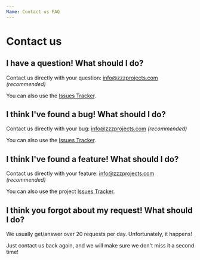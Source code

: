 ```yaml
---
Name: Contact us FAQ
---
```


# Contact us

## I have a question! What should I do?
Contact us directly with your question: info@zzzprojects.com _(recommended)_ 

You can also use the [Issues Tracker](https://github.com/zzzprojects/Eval-Expression.NET/issues).

## I think I've found a bug! What should I do?
Contact us directly with your bug: info@zzzprojects.com _(recommended)_ 

You can also use the [Issues Tracker](https://github.com/zzzprojects/Eval-Expression.NET/issues).

## I think I've found a feature! What should I do?
Contact us directly with your feature: info@zzzprojects.com _(recommended)_ 

You can also use the project [Issues Tracker](https://github.com/zzzprojects/Eval-Expression.NET/issues).

## I think you forgot about my request! What should I do?
We usually get/answer over 20 requests per day. Unfortunately, it happens!

Just contact us back again, and we will make sure we don't miss it a second time!

